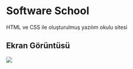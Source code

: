 
<h1> Software School </h1>

HTML ve CSS ile oluşturulmuş yazılım okulu sitesi

<h2> Ekran Görüntüsü </h2>

![](newgif.gif)